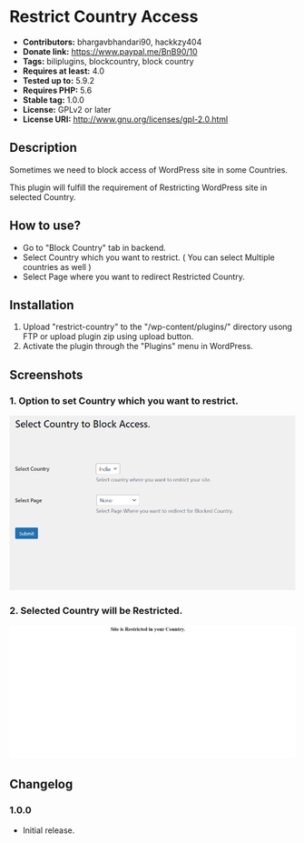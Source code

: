 # Restrict Country Access #
- **Contributors:** bhargavbhandari90, hackkzy404 
- **Donate link:** https://www.paypal.me/BnB90/10 
- **Tags:** biliplugins, blockcountry, block country 
- **Requires at least:** 4.0 
- **Tested up to:** 5.9.2
- **Requires PHP:** 5.6 
- **Stable tag:** 1.0.0 
- **License:** GPLv2 or later
- **License URI:** http://www.gnu.org/licenses/gpl-2.0.html 

## Description ##

Sometimes we need to block access of WordPress site in some Countries.

This plugin will fulfill the requirement of Restricting WordPress site in selected Country.

## How to use? ##

* Go to "Block Country" tab in backend.
* Select Country which you want to restrict. ( You can select Multiple countries as well )
* Select Page where you want to redirect Restricted Country.

## Installation ##
1. Upload "restrict-country" to the "/wp-content/plugins/" directory usong FTP or upload plugin zip using upload button.
2. Activate the plugin through the "Plugins" menu in WordPress.

## Screenshots ##
### 1. Option to set Country which you want to restrict. ###
![alt text](screenshot-1.png "Option to set Country which you want to restrict")
### 2. Selected Country will be Restricted. ###
![alt text](screenshot-2.png "Selected Country will be Restricted")

## Changelog ##

### 1.0.0 ###
* Initial release.